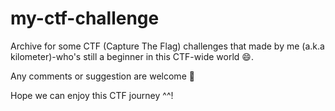 # my-ctf-challenge

Archive for some CTF (Capture The Flag) challenges that made by me (a.k.a kilometer)-who's still a beginner in this CTF-wide world 😄. 

Any comments or suggestion are welcome 🙏


Hope we can enjoy this CTF journey ^^!


